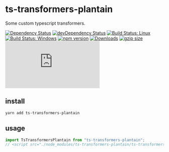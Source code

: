 # ts-transformers-plantain

Some custom typescript transformers.

[![Dependency Status](https://david-dm.org/plantain-00/ts-transformers-plantain.svg)](https://david-dm.org/plantain-00/ts-transformers-plantain)
[![devDependency Status](https://david-dm.org/plantain-00/ts-transformers-plantain/dev-status.svg)](https://david-dm.org/plantain-00/ts-transformers-plantain#info=devDependencies)
[![Build Status: Linux](https://travis-ci.org/plantain-00/ts-transformers-plantain.svg?branch=master)](https://travis-ci.org/plantain-00/ts-transformers-plantain)
[![Build Status: Windows](https://ci.appveyor.com/api/projects/status/github/plantain-00/ts-transformers-plantain?branch=master&svg=true)](https://ci.appveyor.com/project/plantain-00/ts-transformers-plantain/branch/master)
[![npm version](https://badge.fury.io/js/ts-transformers-plantain.svg)](https://badge.fury.io/js/ts-transformers-plantain)
[![Downloads](https://img.shields.io/npm/dm/ts-transformers-plantain.svg)](https://www.npmjs.com/package/ts-transformers-plantain)
[![gzip size](https://img.badgesize.io/https://unpkg.com/ts-transformers-plantain?compression=gzip)](https://unpkg.com/ts-transformers-plantain)
[![type-coverage](https://img.shields.io/badge/dynamic/json.svg?label=type-coverage&prefix=%E2%89%A5&suffix=%&query=$.typeCoverage.atLeast&uri=https%3A%2F%2Fraw.githubusercontent.com%2Fplantain-00%2Fts-transformers-plantain%2Fmaster%2Fpackage.json)](https://github.com/plantain-00/ts-transformers-plantain)

## install

`yarn add ts-transformers-plantain`

## usage

```ts
import TsTransformersPlantain from "ts-transformers-plantain";
// <script src="./node_modules/ts-transformers-plantain/ts-transformers-plantain.min.js"></script>
```
